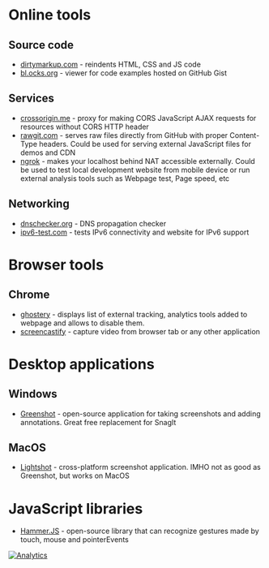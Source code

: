 
# Online tools

## Source code

* [dirtymarkup.com](http://www.dirtymarkup.com/) - reindents HTML, CSS and JS code
* [bl.ocks.org](http://bl.ocks.org/) - viewer for code examples hosted on GitHub Gist

## Services

* [crossorigin.me](http://crossorigin.me) - proxy for making CORS JavaScript AJAX requests for resources without CORS HTTP header
* [rawgit.com](https://rawgit.com/) - serves raw files directly from GitHub with proper Content-Type headers. Could be used for serving external JavaScript files for demos and CDN
* [ngrok](https://ngrok.com/) - makes your localhost behind NAT accessible externally. Could be used to test local development website from mobile device or run external analysis tools such as Webpage test, Page speed, etc

## Networking 

* [dnschecker.org](https://dnschecker.org) - DNS propagation checker
* [ipv6-test.com](http://ipv6-test.com/) - tests IPv6 connectivity and website for IPv6 support

# Browser tools

## Chrome

* [ghostery](https://chrome.google.com/webstore/detail/ghostery/mlomiejdfkolichcflejclcbmpeaniij?hl=en) - displays list of external tracking, analytics tools added to webpage and allows to disable them.  
* [screencastify](https://chrome.google.com/webstore/detail/screencastify-screen-vide/mmeijimgabbpbgpdklnllpncmdofkcpn?hl=en) - capture video from browser tab or any other application

# Desktop applications

## Windows

* [Greenshot](http://getgreenshot.org/) - open-source application for taking screenshots and adding annotations. Great free replacement for SnagIt

## MacOS

* [Lightshot](https://app.prntscr.com/en/index.html) - cross-platform screenshot application. IMHO not as good as Greenshot, but works on MacOS
 

# JavaScript libraries

* [Hammer.JS](http://hammerjs.github.io/) -  open-source library that can recognize gestures made by touch, mouse and pointerEvents

[![Analytics](https://ga-beacon.appspot.com/UA-1286259-12/geolinks/README)](https://github.com/igrigorik/ga-beacon)


